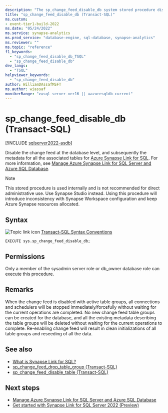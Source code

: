 ```yaml
---
description: "The sp_change_feed_disable_db system stored procedure disables the Azure Synapse Link for SQL change feed at the database level."
title: "sp_change_feed_disable_db (Transact-SQL)"
ms.custom:
- event-tier1-build-2022
ms.date: "05/24/2022"
ms.service: synapse-analytics
ms.prod_service: "database-engine, sql-database, synapse-analytics"
ms.reviewer: ""
ms.topic: "reference"
f1_keywords: 
  - "sp_change_feed_disable_db_TSQL"
  - "sp_change_feed_disable_db"
dev_langs: 
  - "TSQL"
helpviewer_keywords: 
  - "sp_change_feed_disable_db"
author: WilliamDAssafMSFT
ms.author: wiassaf
monikerRange: ">=sql-server-ver16 || =azuresqldb-current"
---
```

# sp_change_feed_disable_db (Transact-SQL)
[!INCLUDE [sqlserver2022-asdb](../../includes/applies-to-version/sqlserver2022-asdb.md)]

Disable the change feed at the database level, and subsequently the metadata for all the associated tables for [Azure Synapse Link for SQL](/azure/synapse-analytics/synapse-link/sql-synapse-link-overview). For more information, see [Manage Azure Synapse Link for SQL Server and Azure SQL Database](../../sql-server/synapse-link/synapse-link-sql-server-change-feed-manage.md).

> [!NOTE]
> This stored procedure is used internally and is not recommended for direct administrative use. Use Synapse Studio instead. Using this procedure will introduce inconsistency with Synapse Workspace configuration and keep Azure Synapse resources allocated.

## Syntax  
   
 ![Topic link icon](../../database-engine/configure-windows/media/topic-link.gif "Topic link icon") [Transact-SQL Syntax Conventions](../../t-sql/language-elements/transact-sql-syntax-conventions-transact-sql.md)  
  
```syntaxsql  
EXECUTE sys.sp_change_feed_disable_db;
```  
  
## Permissions  

 Only a member of the sysadmin server role or db_owner database role can execute this procedure. 

## Remarks

When the change feed is disabled with active table groups, all connections and schedulers will be stopped immediately/forcefully without waiting for the current operations are completed. No new change feed table groups can be created for the database, and all the existing metadata describing the table groups will be deleted without waiting for the current operations to complete. Re-enabling change feed will result in clean initializations of all table groups and reseeding of all the data. 

## See also  

- [What is Synapse Link for SQL?](/azure/synapse-analytics/synapse-link/sql-synapse-link-overview)
- [sp_change_feed_drop_table_group (Transact-SQL)](sp-change-feed-drop-table-group.md)
- [sp_change_feed_disable_table (Transact-SQL)](sp-change-feed-disable-table.md)

## Next steps

- [Manage Azure Synapse Link for SQL Server and Azure SQL Database](../../sql-server/synapse-link/synapse-link-sql-server-change-feed-manage.md)
- [Get started with Synapse Link for SQL Server 2022 (Preview)](/azure/synapse-analytics/synapse-link/connect-synapse-link-sql-server-2022)
